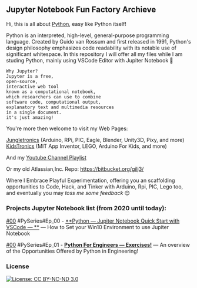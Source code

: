 ## Jupyter Notebook Fun Factory Archieve

Hi, this is all about [Python](https://www.python.org/), easy like Python itself!

Python is an interpreted, high-level, general-purpose programming language. Created by Guido van Rossum and first released in 1991, Python's design philosophy emphasizes code readability with its notable use of significant whitespace.
In this repository I will offer all my files while I am studing Python, mainly using VSCode Editor with Jupiter Notebook :notebook_with_decorative_cover:

```
Why Jupyter?
Jupyter is a free,
open-source,
interactive web tool
known as a computational notebook,
which researchers can use to combine
software code, computational output,
explanatory text and multimedia resources
in a single document.
it's just amazing!
```

You're more then welcome to visit my Web Pages:

[Jungletronics](https://medium.com/jungletronics) (Arduino, RPi, PIC, Eagle, Blender, Unity3D, Pixy, and more)
[KidsTronics](https://medium.com/kidstronics) (MIT App Inventor, LEGO, Arduino For Kids, and more)

And my [Youtube Channel Playlist](https://www.youtube.com/playlist?list=PLK3PeNcUzb8TwZuXZJgREj5nDbQxRLW_a)

Or my old Atlassian,Inc. Repo: https://bitbucket.org/gilj3/

Where I Embrace Playful Experimentation, offering you an scaffolding opportunities to Code, Hack,
and Tinker with Arduino, Rpi, PIC, Lego too, and eventually you may _toss me some feedback_ :blush:

### Projects Jupyter Notebook list (from 2020 until today):

[#00](EX_01/) #PySeries#Ep_00 - [**Python — Jupiter Notebook Quick Start with VSCode — **](https://medium.com/jungletronics/python-jupiter-notebook-quick-start-with-vscode-916c43c10d9a) — How to Set your Win10 Environment to use Jupiter Notebook

[#00](EX_01/) #PySeries#Ep_01 - [**Python For Engineers — Exercises!**](https://medium.com/jungletronics/python-for-engenniging-exercises-977fbe4d6d02) — An overview of the Opportunities Offered by Python in Engineering!

### License

[![License: CC BY-NC-ND 3.0](https://img.shields.io/badge/License-CC%20BY--NC--ND%203.0-lightgrey.svg)](https://creativecommons.org/licenses/by-nc-nd/3.0/)
